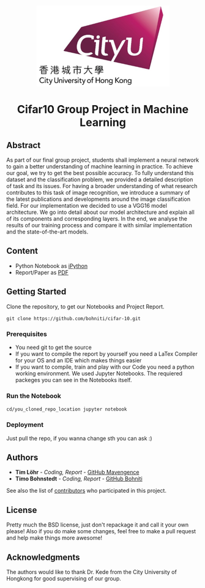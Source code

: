 <div style="border-bottom:none;">
  <div align="center"> 
    <img style="border-bottom:none;" src="https://github.com/Mavengence/Kaggle-Seattle-Airbnb-Analysis/blob/dev/report/photo/0_cityu.png">
    <h1>Cifar10 Group Project in Machine Learning</h1>
  </div>
</div>

## Abstract

As part of our final group project, students shall implement a neural network to gain a better understanding of machine learning in practice. To achieve our goal, we try to get the best possible accuracy. To fully understand this dataset and the classification problem, we provided a detailed description of task and its issues. For having a broader understanding of what research contributes to this task of image recognition, we introduce a summary of the latest publications and developments around the image classification field. For our implementation we decided to use a VGG16 model architecture. We go into detail about our model architecture and explain all of its components and corresponding layers. In the end, we analyse the results of our training process and compare it with similar implementation and the state-of-the-art models. 

## Content

- Python Notebook as [iPython](https://github.com/bohniti/cifar-10/blob/master/CS4487_Group_Project_CIFAR10.ipynb) 
- Report/Paper as [PDF](https://github.com/bohniti/cifar-10/blob/master/Paper.pdf)

## Getting Started

Clone the repository, to get our Notebooks and Project Report.

```
git clone https://github.com/bohniti/cifar-10.git
```

### Prerequisites

- You need git to get the source
- If you want to compile the report by yourself you need a LaTex Compiler for your OS and an IDE which makes things easier
- If you want to compile, train and play with our Code you need a python working environment. We used Jupyter Notebooks. The requiered packeges you can see in the Notebooks itself.

### Run the Notebook

```
cd/you_cloned_repo_location jupyter notebook
```

### Deployment

Just pull the repo, if you wanna change sth you can ask :)

## Authors

* **Tim Löhr** - *Coding, Report* - [GitHub Mavengence](https://github.com/Mavengence)
* **Timo Bohnstedt** - *Coding, Report* - [GitHub Bohniti](https://github.com/bohniti)



See also the list of [contributors](https://github.com/bohniti/cifar-10/graphs/contributors) who participated in this project.

## License

Pretty much the BSD license, just don't repackage it and call it your own please!
Also if you do make some changes, feel free to make a pull request and help make things more awesome!

## Acknowledgments

The authors would like to thank Dr. Kede from the City University of Hongkong for good supervising of our group. 
